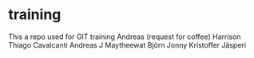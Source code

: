 # training
This a repo used for GIT training
Andreas (request for coffee)
Harrison
Thiago Cavalcanti
Andreas J
Maytheewat
Björn
Jonny
Kristoffer Jäsperi
